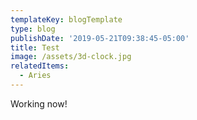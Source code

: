 ```yaml
---
templateKey: blogTemplate
type: blog
publishDate: '2019-05-21T09:38:45-05:00'
title: Test
image: /assets/3d-clock.jpg
relatedItems:
  - Aries
---
```

Working now!
